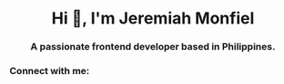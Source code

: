 <h1 align="center">Hi 👋, I'm Jeremiah Monfiel</h1>
<h3 align="center">A passionate frontend developer based in Philippines.</h3>

<h3 align="left">Connect with me:</h3>
<p align="left">
</p>
